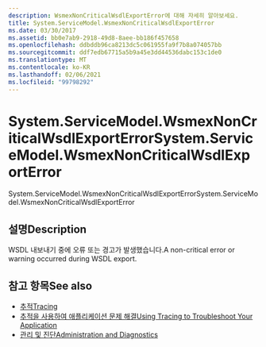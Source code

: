 ```yaml
---
description: WsmexNonCriticalWsdlExportError에 대해 자세히 알아보세요.
title: System.ServiceModel.WsmexNonCriticalWsdlExportError
ms.date: 03/30/2017
ms.assetid: bb0e7ab9-2918-49d8-8aee-bb186f457658
ms.openlocfilehash: ddbddb96ca8213dc5c061955fa9f7b8a074057bb
ms.sourcegitcommit: ddf7edb67715a5b9a45e3dd44536dabc153c1de0
ms.translationtype: MT
ms.contentlocale: ko-KR
ms.lasthandoff: 02/06/2021
ms.locfileid: "99798292"
---
```

# <a name="systemservicemodelwsmexnoncriticalwsdlexporterror"></a><span data-ttu-id="058b5-103">System.ServiceModel.WsmexNonCriticalWsdlExportError</span><span class="sxs-lookup"><span data-stu-id="058b5-103">System.ServiceModel.WsmexNonCriticalWsdlExportError</span></span>

<span data-ttu-id="058b5-104">System.ServiceModel.WsmexNonCriticalWsdlExportError</span><span class="sxs-lookup"><span data-stu-id="058b5-104">System.ServiceModel.WsmexNonCriticalWsdlExportError</span></span>  
  
## <a name="description"></a><span data-ttu-id="058b5-105">설명</span><span class="sxs-lookup"><span data-stu-id="058b5-105">Description</span></span>  

 <span data-ttu-id="058b5-106">WSDL 내보내기 중에 오류 또는 경고가 발생했습니다.</span><span class="sxs-lookup"><span data-stu-id="058b5-106">A non-critical error or warning occurred during WSDL export.</span></span>  
  
## <a name="see-also"></a><span data-ttu-id="058b5-107">참고 항목</span><span class="sxs-lookup"><span data-stu-id="058b5-107">See also</span></span>

- [<span data-ttu-id="058b5-108">추적</span><span class="sxs-lookup"><span data-stu-id="058b5-108">Tracing</span></span>](index.md)
- [<span data-ttu-id="058b5-109">추적을 사용하여 애플리케이션 문제 해결</span><span class="sxs-lookup"><span data-stu-id="058b5-109">Using Tracing to Troubleshoot Your Application</span></span>](using-tracing-to-troubleshoot-your-application.md)
- [<span data-ttu-id="058b5-110">관리 및 진단</span><span class="sxs-lookup"><span data-stu-id="058b5-110">Administration and Diagnostics</span></span>](../index.md)
